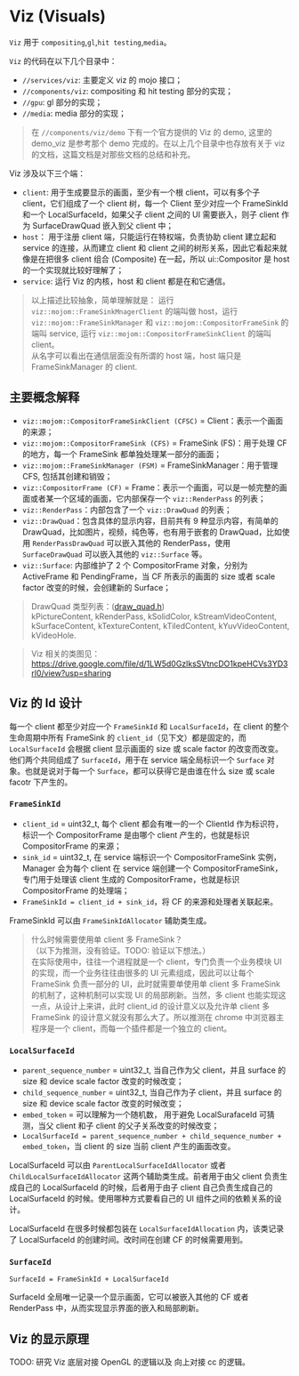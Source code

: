 # Viz (Visuals)

`Viz` 用于 `compositing`,`gl`,`hit testing`,`media`。

`Viz` 的代码在以下几个目录中：

- `//services/viz`: 主要定义 viz 的 mojo 接口；
- `//components/viz`: compositing 和 hit testing 部分的实现；
- `//gpu`: gl 部分的实现；
- `//media`: media 部分的实现；

> 在 `//components/viz/demo` 下有一个官方提供的 Viz 的 demo, 这里的 demo_viz 是参考那个 demo 完成的。在以上几个目录中也存放有关于 viz 的文档，这篇文档是对那些文档的总结和补充。

Viz 涉及以下三个端：

- `client`: 用于生成要显示的画面，至少有一个根 client，可以有多个子 client，它们组成了一个 client 树，每一个 Client 至少对应一个 FrameSinkId 和一个 LocalSurfaceId，如果父子 client 之间的 UI 需要嵌入，则子 client 作为 SurfaceDrawQuad 嵌入到父 client 中；
- `host`： 用于注册 client 端，只能运行在特权端，负责协助 client 建立起和 service 的连接，从而建立 client 和 client 之间的树形关系，因此它看起来就像是在把很多 client 组合 (Composite) 在一起，所以 ui::Compositor 是 host 的一个实现就比较好理解了；
- `service`: 运行 Viz 的内核，host 和 client 都是在和它通信。

> 以上描述比较抽象，简单理解就是： 运行 `viz::mojom::FrameSinkMnagerClient` 的端叫做 host，运行 `viz::mojom::FrameSinkManager` 和 `viz::mojom::CompositorFrameSink` 的端叫 service, 运行 `viz::mojom::CompositorFrameSinkClient` 的端叫 client。  
> 从名字可以看出在通信层面没有所谓的 host 端，host 端只是 FrameSinkManager 的 client.

## 主要概念解释

- `viz::mojom::CompositorFrameSinkClient (CFSC)` = Client：表示一个画面的来源；
- `viz::mojom::CompositorFrameSink (CFS)` = FrameSink (FS)：用于处理 CF 的地方，每一个 FrameSink 都单独处理某一部分的画面；
- `viz::mojom::FrameSinkManager (FSM)` = FrameSinkManager：用于管理 CFS, 包括其创建和销毁；
- `viz::CompositorFrame (CF)` = Frame：表示一个画面，可以是一帧完整的画面或者某一个区域的画面，它内部保存一个 `viz::RenderPass` 的列表；
- `viz::RenderPass`：内部包含了一个 `viz::DrawQuad` 的列表；
- `viz::DrawQuad`：包含具体的显示内容，目前共有 9 种显示内容，有简单的 DrawQuad，比如图片，视频，纯色等，也有用于嵌套的 DrawQuad，比如使用 `RenderPassDrawQuad` 可以嵌入其他的 RenderPass，使用 `SurfaceDrawQuad` 可以嵌入其他的 `viz::Surface` 等。
- `viz::Surface`: 内部维护了 2 个 CompositorFrame 对象，分别为 ActiveFrame 和 PendingFrame，当 CF 所表示的画面的 size 或者 scale factor 改变的时候，会创建新的 Surface；

> DrawQuad 类型列表：([draw_quad.h](https://source.chromium.org/chromium/chromium/src/+/master:components/viz/common/quads/draw_quad.h))  
    kPictureContent,
    kRenderPass,
    kSolidColor,
    kStreamVideoContent,
    kSurfaceContent,
    kTextureContent,
    kTiledContent,
    kYuvVideoContent,
    kVideoHole.

> Viz 相关的类图见： https://drive.google.com/file/d/1LW5d0GzlksSVtncDO1kpeHCVs3YD3rl0/view?usp=sharing

## Viz 的 Id 设计

每一个 client 都至少对应一个 `FrameSinkId` 和 `LocalSurfaceId`，在 client 的整个生命周期中所有 FrameSink 的 `client_id`（见下文）都是固定的，而 `LocalSurfaceId` 会根据 client 显示画面的 size 或 scale factor 的改变而改变。他们两个共同组成了 `SurfaceId`，用于在 service 端全局标识一个 `Surface` 对象。也就是说对于每一个 `Surface`，都可以获得它是由谁在什么 size 或 scale facotr 下产生的。

### `FrameSinkId`

- `client_id` = uint32_t, 每个 client 都会有唯一的一个 ClientId 作为标识符，标识一个 CompositorFrame 是由哪个 client 产生的，也就是标识 CompositorFrame 的来源；
- `sink_id` = uint32_t, 在 service 端标识一个 CompositorFrameSink 实例，Manager 会为每个 client 在 service 端创建一个 CompositorFrameSink，专门用于处理该 client 生成的 CompositorFrame，也就是标识 CompositorFrame 的处理端；
- `FrameSinkId = client_id + sink_id`，将 CF 的来源和处理者关联起来。

FrameSinkId 可以由 `FrameSinkIdAllocator` 辅助类生成。

> 什么时候需要使用单 client 多 FrameSink？  
（以下为推测，没有验证。TODO: 验证以下想法。）  
在实际使用中，往往一个进程就是一个 client，专门负责一个业务模块 UI 的实现，而一个业务往往由很多的 UI 元素组成，因此可以让每个 FrameSink 负责一部分的 UI，此时就需要单使用单 client 多 FrameSink 的机制了，这种机制可以实现 UI 的局部刷新。当然，多 client 也能实现这一点，从设计上来讲，此时 client_id 的设计意义以及允许单 client 多 FrameSink 的设计意义就没有那么大了。所以推测在 chrome 中浏览器主程序是一个 client，而每一个插件都是一个独立的 client。

### `LocalSurfaceId`

- `parent_sequence_number` = uint32_t, 当自己作为父 client，并且 surface 的 size 和 device scale factor 改变的时候改变；
- `child_sequence_number` = uint32_t, 当自己作为子 client，并且 surface 的 size 和 device scale factor 改变的时候改变；
- `embed_token` = 可以理解为一个随机数， 用于避免 LocalSurafaceId 可猜测，当父 client 和子 client 的父子关系改变的时候改变；
- `LocalSurfaceId = parent_sequence_number + child_sequence_number + embed_token`，当 client 的 size 当前 client 产生的画面改变。

LocalSurfaceId 可以由 `ParentLocalSurfaceIdAllocator` 或者 `ChildLocalSurfaceIdAllocator` 这两个辅助类生成。前者用于由父 client 负责生成自己的 LocalSurfaceId 的时候，后者用于由子 client 自己负责生成自己的 LocalSurfaceId 的时候。使用哪种方式要看自己的 UI 组件之间的依赖关系的设计。

LocalSurfaceId 在很多时候都包装在 `LocalSurfaceIdAllocation` 内，该类记录了 LocalSurfaceId 的创建时间。改时间在创建 CF 的时候需要用到。

### `SurfaceId`

`SurfaceId = FrameSinkId + LocalSurfaceId`

SurfaceId 全局唯一记录一个显示画面，它可以被嵌入其他的 CF 或者 RenderPass 中，从而实现显示界面的嵌入和局部刷新。

## Viz 的显示原理

TODO: 研究 Viz 底层对接 OpenGL 的逻辑以及 向上对接 cc 的逻辑。
